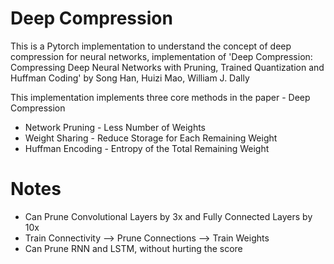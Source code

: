 # Deep Compression
This is a Pytorch implementation to understand the concept of deep compression for neural networks, implementation of 'Deep Compression: Compressing Deep Neural Networks with Pruning, Trained Quantization and Huffman Coding' by Song Han, Huizi Mao, William J. Dally

This implementation implements three core methods in the paper - Deep Compression
- Network Pruning - Less Number of Weights
- Weight Sharing - Reduce Storage for Each Remaining Weight
- Huffman Encoding - Entropy of the Total Remaining Weight

# Notes

- Can Prune Convolutional Layers by 3x and Fully Connected Layers by 10x
- Train Connectivity --> Prune Connections --> Train Weights
- Can Prune RNN and LSTM, without hurting the score

